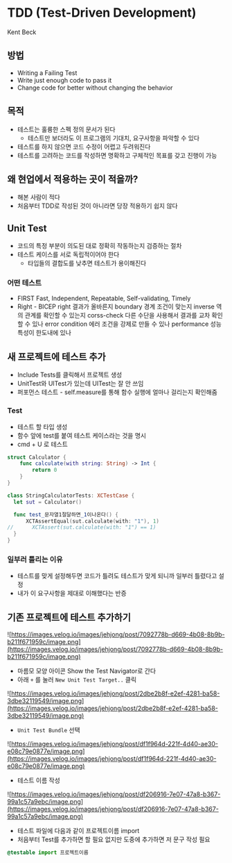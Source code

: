 # TDD (Test-Driven Development)

Kent Beck

## 방법

- Writing a Failing Test
- Write just enough code to pass it
- Change code for better without changing the behavior

## 목적

- 테스트는 훌륭한 스펙 정의 문서가 된다
    - 테스트만 보더라도 이 프로그램의 기대치, 요구사항을 파악할 수 있다
- 테스트를 하지 않으면 코드 수정이 어렵고 두려워진다
- 테스트를 고려하는 코드를 작성하면 명확하고 구체적인 목표를 갖고 진행이 가능

## 왜 현업에서 적용하는 곳이 적을까?

- 해본 사람이 적다
- 처음부터 TDD로 작성된 것이 아니라면 당장 적용하기 쉽지 않다

## Unit Test

- 코드의 특정 부분이 의도된 대로 정확히 작동하는지 검증하는 절차
- 테스트 케이스를 서로 독립적이어야 한다
    - 타입들의 결합도를 낮추면 테스트가 용이해진다

### 어떤 테스트

- FIRST
Fast, Independent, Repeatable, Self-validating, Timely
- Right - BICEP
right 결과가 올바른지
boundary 경계 조건이 맞는지
inverse 역의 관계를 확인할 수 있는지
corss-check 다른 수단을 사용해서 결과를 교차 확인 할 수 있나
error condition 에러 조건을 강제로 만들 수 있나
performance 성능 특성이 한도내에 있나

## 새 프로젝트에 테스트 추가

- Include Tests를 클릭해서 프로젝트 생성
- UnitTest와 UITest가 있는데 UITest는 잘 안 쓰임
- 퍼포먼스 테스트 - self.measure를 통해 함수 실행에 얼마나 걸리는지 확인해줌
### Test

- 테스트 할 타입 생성
- 함수 앞에 test를 붙여 테스트 케이스라는 것을 명시
- cmd + U 로 테스트

```swift
struct Calculator {
	func calculate(with string: String) -> Int {
    	return 0
    }
}

class StringCalculatorTests: XCTestCase {
  let sut = Calculator()

  func test_문자열1절달하면_1이나온다() {
      XCTAssertEqual(sut.calculate(with: "1"), 1)
//      XCTAssert(sut.calculate(with: "1") == 1)
  }
}

```

### 일부러 틀리는 이유

- 테스트를 맞게 설정해두면 코드가 틀려도 테스트가 맞게 되니까 일부러 틀렸다고 설정
- 내가 이 요구사항을 제대로 이해했다는 반증

## 기존 프로젝트에 테스트 추가하기

![https://images.velog.io/images/jehjong/post/7092778b-d669-4b08-8b9b-b211f671959c/image.png](https://images.velog.io/images/jehjong/post/7092778b-d669-4b08-8b9b-b211f671959c/image.png)

- 마름모 모양 아이콘 Show the Test Navigator로 간다
- 아래 `+` 를 눌러 `New Unit Test Target..` 클릭

![https://images.velog.io/images/jehjong/post/2dbe2b8f-e2ef-4281-ba58-3dbe32119549/image.png](https://images.velog.io/images/jehjong/post/2dbe2b8f-e2ef-4281-ba58-3dbe32119549/image.png)

- `Unit Test Bundle` 선택

![https://images.velog.io/images/jehjong/post/df1f964d-221f-4d40-ae30-e08c79e0877e/image.png](https://images.velog.io/images/jehjong/post/df1f964d-221f-4d40-ae30-e08c79e0877e/image.png)

- 테스트 이름 작성

![https://images.velog.io/images/jehjong/post/df206916-7e07-47a8-b367-99a1c57a9ebc/image.png](https://images.velog.io/images/jehjong/post/df206916-7e07-47a8-b367-99a1c57a9ebc/image.png)

- 테스트 파일에 다음과 같이 프로젝트이름 import
- 처음부터 Test를 추가하면 할 필요 없지만 도중에 추가하면 저 문구 작성 필요

```swift
@testable import 프로젝트이름

```
